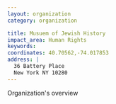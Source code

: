 ```yaml
---
layout: organization
category: organization

title: Musuem of Jewish History
impact_area: Human Rights
keywords: 
coordinates: 40.70562,-74.017853
address: |
  36 Battery Place
  New York NY 10280
---
```

Organization's overview
